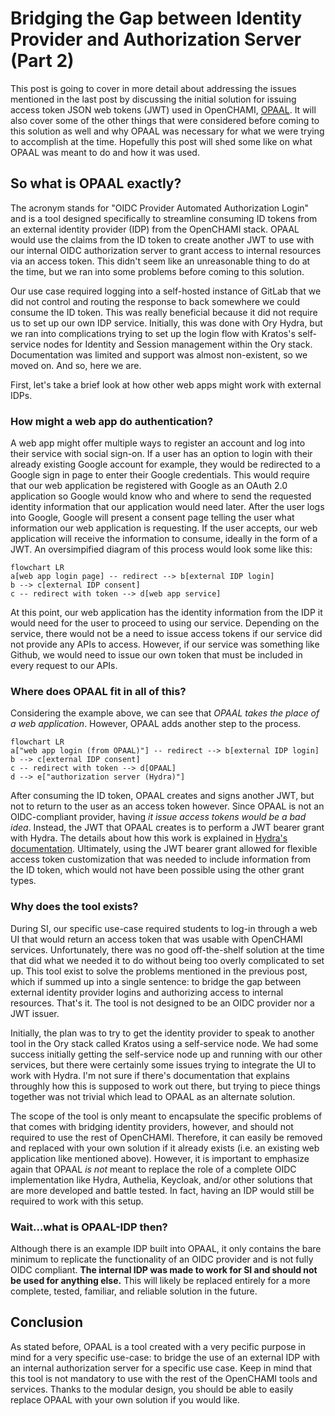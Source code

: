 # Bridging the Gap between Identity Provider and Authorization Server (Part 2)

This post is going to cover in more detail about addressing the issues mentioned in the last post by discussing the initial solution for issuing access token JSON web tokens (JWT) used in OpenCHAMI, [OPAAL](https://github.com/OpenCHAMI/opaal). It will also cover some of the other things that were considered before coming to this solution as well and why OPAAL was necessary for what we were trying to accomplish at the time. Hopefully this post will shed some like on what OPAAL was meant to do and how it was used.

## So what is OPAAL exactly?

The acronym stands for "OIDC Provider Automated Authorization Login" and is a tool designed specifically to streamline consuming ID tokens from an external identity provider (IDP) from the OpenCHAMI stack. OPAAL would use the claims from the ID token to create another JWT to use with our internal OIDC authorization server to grant access to internal resources via an access token. This didn't seem like an unreasonable thing to do at the time, but we ran into some problems before coming to this solution. 

Our use case required logging into a self-hosted instance of GitLab that we did not control and routing the response to back somewhere we could consume the ID token. This was really beneficial because it did not require us to set up our own IDP service. Initially, this was done with Ory Hydra, but we ran into complications trying to set up the login flow with Kratos's self-service nodes for Identity and Session management within the Ory stack. Documentation was limited and support was almost non-existent, so we moved on. And so, here we are.

First, let's take a brief look at how other web apps might work with external IDPs.

### How might a web app do authentication?

A web app might offer multiple ways to register an account and log into their service with social sign-on. If a user has an option to login with their already existing Google account for example, they would be redirected to a Google sign in page to enter their Google credentials. This would require that our web application be registered with Google as an OAuth 2.0 application so Google would know who and where to send the requested identity information that our application would need later. After the user logs into Google, Google will present a consent page telling the user what information our web application is requesting. If the user accepts, our web application will receive the information to consume, ideally in the form of a JWT. An oversimpified diagram of this process would look some like this:

```mermaid
flowchart LR
a[web app login page] -- redirect --> b[external IDP login]
b --> c[external IDP consent]
c -- redirect with token --> d[web app service]
```

At this point, our web application has the identity information from the IDP it would need for the user to proceed to using our service. Depending on the service, there would not be a need to issue access tokens if our service did not provide any APIs to access. However, if our service was something like Github, we would need to issue our own token that must be included in every request to our APIs.

### Where does OPAAL fit in all of this?

Considering the example above, we can see that *OPAAL takes the place of a web application*. However, OPAAL adds another step to the process.

```mermaid
flowchart LR
a["web app login (from OPAAL)"] -- redirect --> b[external IDP login]
b --> c[external IDP consent]
c -- redirect with token --> d[OPAAL]
d --> e["authorization server (Hydra)"]
```

After consuming the ID token, OPAAL creates and signs another JWT, but not to return to the user as an access token however. Since OPAAL is not an OIDC-compliant provider, having *it issue access tokens would be a bad idea*. Instead, the JWT that OPAAL creates is to perform a JWT bearer grant with Hydra. The details about how this work is explained in [Hydra's documentation](https://www.ory.sh/docs/hydra/guides/jwt). Ultimately, using the JWT bearer grant allowed for flexible access token customization that was needed to include information from the ID token, which would not have been possible using the other grant types. 

### Why does the tool exists?

During SI, our specific use-case required students to log-in through a web UI that would return an access token that was usable with OpenCHAMI services. Unfortunately, there was no good off-the-shelf solution at the time that did what we needed it to do without being too overly complicated to set up. This tool exist to solve the problems mentioned in the previous post, which if summed up into a single sentence: to bridge the gap between external identity provider logins and authorizing access to internal resources. That's it. The tool is not designed to be an OIDC provider nor a JWT issuer.

Initially, the plan was to try to get the identity provider to speak to another tool in the Ory stack called Kratos using a self-service node. We had some success initially getting the self-service node up and running with our other services, but there were certainly some issues trying to integrate the UI to work with Hydra. I'm not sure if there's documentation that explains throughly how this is supposed to work out there, but trying to piece things together was not trivial which lead to OPAAL as an alternate solution.

The scope of the tool is only meant to encapsulate the specific problems of that comes with bridging identity providers, however, and should not required to use the rest of OpenCHAMI. Therefore, it can easily be removed and replaced with your own solution if it already exists (i.e. an existing web application like mentioned above). However, it is important to emphasize again that OPAAL *is not* meant to replace the role of a complete OIDC implementation like Hydra, Authelia, Keycloak,  and/or other solutions that are more developed and battle tested. In fact, having an IDP would still be required to work with this setup.

### Wait...what is OPAAL-IDP then?

Although there is an example IDP built into OPAAL, it only contains the bare minimum to replicate the functionality of an OIDC provider and is not fully OIDC compliant. **The internal IDP was made to work for SI and should not be used for anything else.** This will likely be replaced entirely for a more complete, tested, familiar, and reliable solution in the future.

## Conclusion

As stated before, OPAAL is a tool created with a very pecific purpose in mind for a very specific use-case: to bridge the use of an external IDP with an internal authorization server for a specific use case. Keep in mind that this tool is not mandatory to use with the rest of the OpenCHAMI tools and services. Thanks to the modular design, you should be able to easily replace OPAAL with your own solution if you would like.
